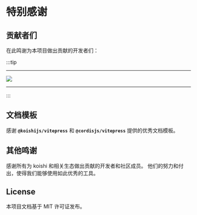 # 特别感谢

## 贡献者们

在此鸣谢为本项目做出贡献的开发者们：

:::tip

---

<a href="https://github.com/shangxueink/koishi-shangxue-apps/graphs/contributors">
<img src="https://contrib.rocks/image?repo=shangxueink/koishi-shangxue-apps" />
</a>

---
:::


## 文档模板

感谢 **`@koishijs/vitepress`** 和 **`@cordisjs/vitepress`** 提供的优秀文档模板。

## 其他鸣谢

感谢所有为 koishi 和相关生态做出贡献的开发者和社区成员。 他们的努力和付出，使得我们能够使用如此优秀的工具。

## License

本项目文档基于 MIT 许可证发布。
